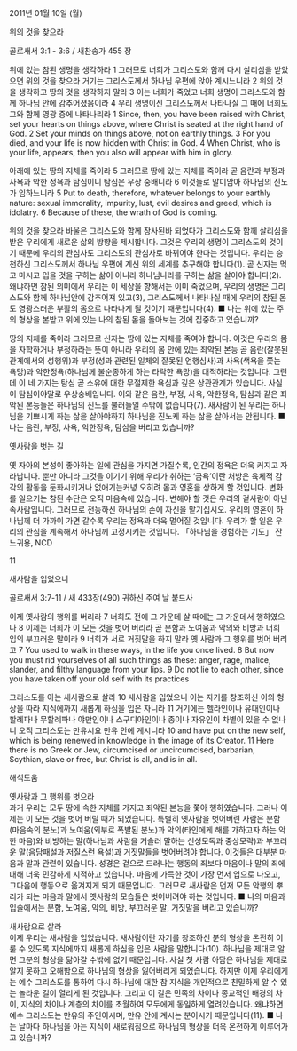 2011년 01월 10일 (월)

위의 것을 찾으라



골로새서 3:1 - 3:6 / 새찬송가 455 장

위에 있는 참된 생명을 생각하라 
1 그러므로 너희가 그리스도와 함께 다시 살리심을 받았으면 위의 것을 찾으라 거기는 그리스도께서 하나님 우편에 앉아 계시느니라 2 위의 것을 생각하고 땅의 것을 생각하지 말라 3 이는 너희가 죽었고 너희 생명이 그리스도와 함께 하나님 안에 감추어졌음이라 4 우리 생명이신 그리스도께서 나타나실 그 때에 너희도 그와 함께 영광 중에 나타나리라
1 Since, then, you have been raised with Christ, set your hearts on things above, where Christ is seated at the right hand of God. 2 Set your minds on things above, not on earthly things. 3 For you died, and your life is now hidden with Christ in God. 4 When Christ, who is your life, appears, then you also will appear with him in glory.

아래에 있는 땅의 지체를 죽이라 
5 그러므로 땅에 있는 지체를 죽이라 곧 음란과 부정과 사욕과 악한 정욕과 탐심이니 탐심은 우상 숭배니라 6 이것들로 말미암아 하나님의 진노가 임하느니라 
5 Put to death, therefore, whatever belongs to your earthly nature: sexual immorality, impurity, lust, evil desires and greed, which is idolatry. 6 Because of these, the wrath of God is coming.

위의 것을 찾으라  바울은 그리스도와 함께 장사된바 되었다가 그리스도와 함께 살리심을 받은 우리에게 새로운 삶의 방향을 제시합니다. 그것은 우리의 생명이 그리스도의 것이기 때문에 우리의 관심사도 그리스도의 관심사로 바뀌어야 한다는 것입니다. 우리는 승천하신 그리스도께서 하나님 우편에 계신 위의 세계를 추구해야 합니다(1). 곧 신자는 먹고 마시고 입을 것을 구하는 삶이 아니라 하나님나라를 구하는 삶을 살아야 합니다(2). 왜냐하면 참된 의미에서 우리는 이 세상을 향해서는 이미 죽었으며, 우리의 생명은 그리스도와 함께 하나님안에 감추어져 있고(3), 그리스도께서 나타나실 때에 우리의 참된 몸도 영광스러운 부활의 몸으로 나타나게 될 것이기 때문입니다(4). 
■ 나는 위에 있는 주의 형상을 본받고 위에 있는 나의 참된 몸을 돌아보는 것에 집중하고 있습니까? 

땅의 지체를 죽이라  그러므로 신자는 땅에 있는 지체를 죽여야 합니다. 이것은 우리의 몸을 자학하거나 부정하라는 뜻이 아니라 우리의 몸 안에 있는 죄악된 본능 곧 음란(잘못된 관계에서의 성행위)과 부정(성과 관련된 일체의 잘못된 언행심사)과 사욕(색욕을 쫓는 욕망)과 악한정욕(하나님께 불순종하게 하는 타락한 욕망)을 대적하라는 것입니다. 그런데 이 네 가지는 탐심 곧 소유에 대한 무절제한 욕심과 깊은 상관관계가 있습니다. 사실 이 탐심이야말로 우상숭배입니다. 이와 같은 음란, 부정, 사욕, 악한정욕, 탐심과 같은 죄악된 본능들은 하나님의 진노를 불러들일 수밖에 없습니다(7). 새사람이 된 우리는 하나님을 기쁘시게 하는 삶을 살아야하지 하나님을 진노케 하는 삶을 살아서는 안됩니다. 
■ 나는 음란, 부정, 사욕, 악한정욕, 탐심을 버리고 있습니까?  

옛사람을 벗는 길

옛 자아의 본성이 좋아하는 일에 관심을 가지면 가질수록, 인간의 정욕은 더욱 커지고 자라납니다. 뿐만 아니라 그것을 이기기 위해 우리가 취하는 ‘금욕’이란 처방은 육체적 감각의 활동을 둔화시키거나 없애기는커녕 오히려 몸과 영혼을 상하게 할 것입니다. 변화를 일으키는 참된 수단은 오직 마음속에 있습니다. 변해야 할 것은 우리의 겉사람이 아닌 속사람입니다. 그러므로 전능하신 하나님의 손에 자신을 맡기십시오. 우리의 영혼이 하나님께 더 가까이 가면 갈수록 우리는 정욕과 더욱 멀어질 것입니다. 우리가 할 일은 우리의 관심을 계속해서 하나님께 고정시키는 것입니다.
「하나님을 경험하는 기도」 잔느귀용, NCD

11

새사람을 입었으니 

골로새서 3:7-11 / 새 433장(490) 귀하신 주여 날 붙드사

이제 옛사람의 행위를 버리라 
7 너희도 전에 그 가운데 살 때에는 그 가운데서 행하였으나 8 이제는 너희가 이 모든 것을 벗어 버리라 곧 분함과 노여움과 악의와 비방과 너희 입의 부끄러운 말이라 9 너희가 서로 거짓말을 하지 말라 옛 사람과 그 행위를 벗어 버리고
7 You used to walk in these ways, in the life you once lived. 8 But now you must rid yourselves of all such things as these: anger, rage, malice, slander, and filthy language from your lips. 9 Do not lie to each other, since you have taken off your old self with its practices

그리스도를 아는 새사람으로 살라 
10 새사람을 입었으니 이는 자기를 창조하신 이의 형상을 따라 지식에까지 새롭게 하심을 입은 자니라 11 거기에는 헬라인이나 유대인이나 할례파나 무할례파나 야만인이나 스구디아인이나 종이나 자유인이 차별이 있을 수 없나니 오직 그리스도는 만유시요 만유 안에 계시니라
10 and have put on the new self, which is being renewed in knowledge in the image of its Creator. 11 Here there is no Greek or Jew, circumcised or uncircumcised, barbarian, Scythian, slave or free, but Christ is all, and is in all.

해석도움





옛사람과 그 행위를 벗으라  
과거 우리는 모두 땅에 속한 지체를 가지고 죄악된 본능을 쫓아 행하였습니다. 그러나 이제는 이 모든 것을 벗어 버릴 때가 되었습니다. 특별히 옛사람을 벗어버린 사람은 분함(마음속의 분노)과 노여움(외부로 폭발된 분노)과 악의(타인에게 해를 가하고자 하는 악한 마음)와 비방하는 말(하나님과 사람을 거슬러 말하는 신성모독과 중상모략)과 부끄러운 말(음담패설과 저질스런 욕설)과 거짓말들을 벗어버려야 합니다. 이것들은 대부분 마음과 말과 관련이 있습니다. 성경은 겉으로 드러나는 행동의 죄보다 마음이나 말의 죄에 대해 더욱 민감하게 지적하고 있습니다. 마음에 가득한 것이 가장 먼저 입으로 나오고, 그다음에 행동으로 옮겨지게 되기 때문입니다. 그러므로 새사람은 먼저 모든 악행의 뿌리가 되는 마음과 말에서 옛사람의 모습들은 벗어버려야 하는 것입니다. 
■ 나의 마음과 입술에서는 분함, 노여움, 악의, 비방, 부끄러운 말, 거짓말을 버리고 있습니까? 

새사람으로 살라  
이제 우리는 새사람을 입었습니다. 새사람이란 자기를 창조하신 분의 형상을 온전히 이룰 수 있도록 지식에까지 새롭게 하심을 입은 사람을 말합니다(10). 하나님을 제대로 알면 그분의 형상을 닮아갈 수밖에 없기 때문입니다. 사실 첫 사람 아담은 하나님을 제대로 알지 못하고 오해함으로 하나님의 형상을 잃어버리게 되었습니다. 하지만 이제 우리에게는 예수 그리스도를 통하여 다시 하나님에 대한 참 지식을 개인적으로 친밀하게 알 수 있는 놀라운 길이 열리게 된 것입니다. 그리고 이 길은 민족의 차이나 종교적인 배경의 차이, 지식의 차이나 계층의 차이를 초월하여 모두에게 동일하게 열려있습니다. 왜냐하면 예수 그리스도는 만유의 주인이시며, 만유 안에 계시는 분이시기 때문입니다(11). 
■ 나는 날마다 하나님을 아는 지식이 새로워짐으로 하나님의 형상을 더욱 온전하게 이루어가고 있습니까?